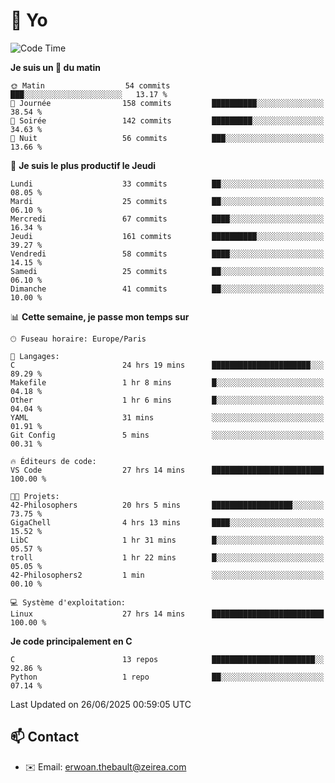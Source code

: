 # 👋 Yo

<!--START_SECTION:waka-->
![Code Time](http://img.shields.io/badge/Code%20Time-122%20hrs%2039%20mins-blue)

**Je suis un 🐤 du matin** 

```text
🌞 Matin                  54 commits          ███░░░░░░░░░░░░░░░░░░░░░░   13.17 % 
🌆 Journée                158 commits         ██████████░░░░░░░░░░░░░░░   38.54 % 
🌃 Soirée                 142 commits         █████████░░░░░░░░░░░░░░░░   34.63 % 
🌙 Nuit                   56 commits          ███░░░░░░░░░░░░░░░░░░░░░░   13.66 % 
```
📅 **Je suis le plus productif le Jeudi** 

```text
Lundi                    33 commits          ██░░░░░░░░░░░░░░░░░░░░░░░   08.05 % 
Mardi                    25 commits          ██░░░░░░░░░░░░░░░░░░░░░░░   06.10 % 
Mercredi                 67 commits          ████░░░░░░░░░░░░░░░░░░░░░   16.34 % 
Jeudi                    161 commits         ██████████░░░░░░░░░░░░░░░   39.27 % 
Vendredi                 58 commits          ████░░░░░░░░░░░░░░░░░░░░░   14.15 % 
Samedi                   25 commits          ██░░░░░░░░░░░░░░░░░░░░░░░   06.10 % 
Dimanche                 41 commits          ██░░░░░░░░░░░░░░░░░░░░░░░   10.00 % 
```


📊 **Cette semaine, je passe mon temps sur** 

```text
🕑︎ Fuseau horaire: Europe/Paris

💬 Langages: 
C                        24 hrs 19 mins      ██████████████████████░░░   89.29 % 
Makefile                 1 hr 8 mins         █░░░░░░░░░░░░░░░░░░░░░░░░   04.18 % 
Other                    1 hr 6 mins         █░░░░░░░░░░░░░░░░░░░░░░░░   04.04 % 
YAML                     31 mins             ░░░░░░░░░░░░░░░░░░░░░░░░░   01.91 % 
Git Config               5 mins              ░░░░░░░░░░░░░░░░░░░░░░░░░   00.31 % 

🔥 Éditeurs de code: 
VS Code                  27 hrs 14 mins      █████████████████████████   100.00 % 

🐱‍💻 Projets: 
42-Philosophers          20 hrs 5 mins       ██████████████████░░░░░░░   73.75 % 
GigaChell                4 hrs 13 mins       ████░░░░░░░░░░░░░░░░░░░░░   15.52 % 
LibC                     1 hr 31 mins        █░░░░░░░░░░░░░░░░░░░░░░░░   05.57 % 
troll                    1 hr 22 mins        █░░░░░░░░░░░░░░░░░░░░░░░░   05.05 % 
42-Philosophers2         1 min               ░░░░░░░░░░░░░░░░░░░░░░░░░   00.10 % 

💻 Système d'exploitation: 
Linux                    27 hrs 14 mins      █████████████████████████   100.00 % 
```

**Je code principalement en C** 

```text
C                        13 repos            ███████████████████████░░   92.86 % 
Python                   1 repo              ██░░░░░░░░░░░░░░░░░░░░░░░   07.14 % 
```




 Last Updated on 26/06/2025 00:59:05 UTC
<!--END_SECTION:waka-->

## 📫 Contact

- ✉️ Email: erwoan.thebault@zeirea.com
